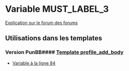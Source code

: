 # Variable MUST_LABEL_3
[Explication sur le forum des forums](http://forum.forumactif.com/t294113-listing-des-variables#MUST_LABEL_3)
## Utilisations dans les templates
### Version PunBB#### [Template profile_add_body](punbb/profile_add_body.md)
* [Variable à la ligne 84](../punbb/profile_add_body.tpl#L84)